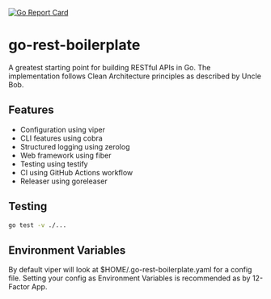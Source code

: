 [![Go Report Card](https://goreportcard.com/badge/github.com/tkitsunai/go-rest-boilerplate)](https://goreportcard.com/report/github.com/tkitsunai/go-rest-boilerplate)

# go-rest-boilerplate

A greatest starting point for building RESTful APIs in Go.
The implementation follows Clean Architecture principles as described by Uncle Bob.

## Features

- Configuration using viper
- CLI features using cobra
- Structured logging using zerolog
- Web framework using fiber
- Testing using testify
- CI using GitHub Actions workflow
- Releaser using goreleaser

## Testing

```bash
go test -v ./...
```

## Environment Variables

By default viper will look at $HOME/.go-rest-boilerplate.yaml for a config file. Setting your config as Environment Variables is recommended as by 12-Factor App.

